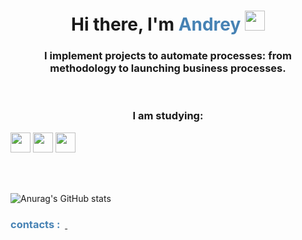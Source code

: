 <h1 align="center">Hi there, I'm   <font color=SteelBlue > Andrey </font>
<img src="https://github.com/blackcater/blackcater/raw/main/images/Hi.gif" height="32"/></h1>
<h3 align="center">
I implement projects to automate processes: from methodology to launching business processes.</h3>
<br/>
<h3 align="center">

I am studying:</h3>
<img src="https://img.shields.io/badge/python-3670A0?style=for-the-badge&logo=python&logoColor=ffdd54" height="32"/>
<img src="https://img.shields.io/badge/postgres-%23316192.svg?style=for-the-badge&logo=postgresql&logoColor=white" height="32"/>
<img src="https://img.shields.io/badge/javascript-%23323330.svg?style=for-the-badge&logo=javascript&logoColor=%23F7DF1E" height="32"/>

<br/><br/>

![Anurag's GitHub stats](https://github-readme-stats.vercel.app/api?username=Sr-Andrey&show_icons=true&theme=radical)

<h3 > <font color= steelBlue >contacts : </font> &nbsp<a href= 'https://www.linkedin.com/in/andrey-sredin/'> <img src="https://img.shields.io/badge/AS-linkedin-blue" height="16" > </h3>
<br>